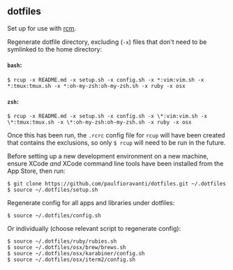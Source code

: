## dotfiles

Set up for use with [rcm](https://github.com/thoughtbot/rcm).

Regenerate dotfile directory, excluding (`-x`) files that don't need to be
symlinked to the home directory:

#### `bash`:

`$ rcup -x README.md -x setup.sh -x config.sh -x *:vim:vim.sh -x *:tmux:tmux.sh -x *:oh-my-zsh:oh-my-zsh.sh -x ruby -x osx`

#### `zsh`:

`$ rcup -x README.md -x setup.sh -x config.sh -x \*:vim:vim.sh -x \*:tmux:tmux.sh -x \*:oh-my-zsh:oh-my-zsh.sh -x ruby -x osx`

Once this has been run, the `.rcrc` config file for `rcup` will have been
created that contains the exclusions, so only `$ rcup` will need to be run in
the future.

Before setting up a new development environment on a new machine,
ensure XCode _and_ XCode command line tools have been installed from the
App Store, then run:

```
$ git clone https://github.com/paulfioravanti/dotfiles.git ~/.dotfiles
$ source ~/.dotfiles/setup.sh
```

Regenerate config for all apps and libraries under dotfiles:

`$ source ~/.dotfiles/config.sh`

Or individually (choose relevant script to regenerate config):

```
$ source ~/.dotfiles/ruby/rubies.sh
$ source ~/.dotfiles/osx/brew/brews.sh
$ source ~/.dotfiles/osx/karabiner/config.sh
$ source ~/.dotfiles/osx/iterm2/config.sh
```
